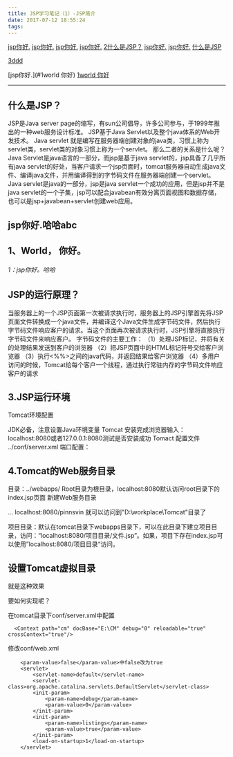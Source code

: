 ```yaml
---
title: JSP学习笔记（1）-JSP简介
date: 2017-07-12 18:55:24
tags:
---
```

[jsp你好.](#jsp你好。哈哈abc)
[jsp你好.](#jsp你好.哈哈abc)
[jsp你好.](#jsp你好哈哈abc)
[jsp你好.](#jsp你好哈哈)
[2什么是JSP？](#什么是jsp)
[jsp你好.](#1：jsp你好哈哈)
[jsp你好.](#1jsp你好哈哈)
<a href="#什么是jsp"> 什么是JSP</a>

<a href="https://github.com/SmartNJ/SimpleLifee.github.io/blob/hexo/source/_posts/test.md#什么是jsp"> 3ddd </a>

[jsp你好.](#1world 你好)
<a href="#1world 你好"> 1world 你好</a>

---

## 什么是JSP？

JSP是Java server page的缩写，有sun公司倡导，许多公司参与，于1999年推出的一种web服务设计标准。
JSP基于Java Servlet以及整个java体系的Web开发技术。
Java servlet 就是编写在服务器端创建对象的java类，习惯上称为servlet类，servlet类的对象习惯上称为一个servlet。
那么二者的关系是什么呢？
Java Servlet是java语言的一部分，而jsp是基于java servlet的，jsp具备了几乎所有java servlet的好处，当客户请求一个jsp页面时，tomcat服务器自动生成java文件、编译java文件，并用编译得到的字节码文件在服务器端创建一个servlet。
Java servlet是java的一部分，jsp是java servlet一个成功的应用，但是jsp并不是java servlet的一个子集，jsp可以配合javabean有效分离页面视图和数据存储，也可以是jsp+javabean+servlet创建web应用。

## jsp你好.哈哈abc
## 1、World，     你好。

###### 1：jsp你好。哈哈

## JSP的运行原理？

当服务器上的一个JSP页面第一次被请求执行时，服务器上的JSP引擎首先将JSP页面文件转换成一个java文件，并编译这个Java文件生成字节码文件，然后执行字节码文件响应客户的请求。当这个页面再次被请求执行时，JSP引擎将直接执行字节码文件来响应客户。
字节码文件的主要工作：
（1）处理JSP标记，并将有关的处理结果发送到客户的浏览器
（2）把JSP页面中的HTML标记符号交给客户浏览器
（3）执行<%%>之间的java代码，并返回结果给客户浏览器
（4）多用户访问的时候，Tomcat给每个客户一个线程，通过执行常驻内存的字节码文件响应客户的请求


## 3.JSP运行环境

Tomcat环境配置

JDK必备，注意设置Java环境变量
Tomcat 安装完成浏览器输入：localhost:8080或者127.0.0.1:8080测试是否安装成功
Tomact 配置文件 ../conf/server.xml
端口配置：

<Connector port="8080" protocol="HTTP/1.1"
           connectionTimeout="20000"
           redirectPort="8443" />
## 4.Tomcat的Web服务目录

目录：../webapps/  Root目录为根目录，localhost:8080默认访问root目录下的index.jsp页面
新建Web服务目录

...
<Context path="pinnsvin" docBase="D:\workplace\Tomcat" debug="0" reloadable="true"/>
</Host>
localhost:8080/pinnsvin 就可以访问到"D:\workplace\Tomcat"目录了


项目目录：默认在tomcat目录下webapps目录下，可以在此目录下建立项目目录，访问：“localhost:8080/项目目录/文件.jsp”。如果，项目下存在index.jsp可以使用”localhost:8080/项目目录“访问。

## 设置Tomcat虚拟目录

就是这种效果



 要如何实现呢？

在tomcat目录下conf/server.xml中配置
```
  <Context path="cm" docBase="E:\CM" debug="0" reloadable="true" crossContext="true"/>
```
修改conf/web.xml
```
    <param-value>false</param-value>中false改为true
    <servlet>
        <servlet-name>default</servlet-name>
        <servlet-class>org.apache.catalina.servlets.DefaultServlet</servlet-class>
        <init-param>
            <param-name>debug</param-name>
            <param-value>0</param-value>
        </init-param>
        <init-param>
            <param-name>listings</param-name>
            <param-value>true</param-value>
        </init-param>
        <load-on-startup>1</load-on-startup>
    </servlet>
```
